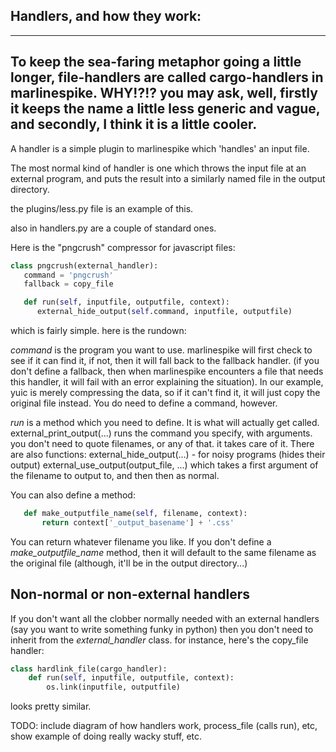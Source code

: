 ## Handlers, and how they work:
---
To keep the sea-faring metaphor going a little longer, file-handlers are called
cargo-handlers in marlinespike.  WHY!?!? you may ask, well, firstly it keeps
the name a little less generic and vague, and secondly, I think it is a little
cooler.
---


A handler is a simple plugin to marlinespike which 'handles' an input file.

The most normal kind of handler is one which throws the input file at an external
program, and puts the result into a similarly named file in the output directory.

the plugins/less.py file is an example of this.

also in handlers.py are a couple of standard ones.

Here is the "pngcrush" compressor for javascript files:

```python
class pngcrush(external_handler):
   command = 'pngcrush'
   fallback = copy_file

   def run(self, inputfile, outputfile, context):
      external_hide_output(self.command, inputfile, outputfile)
```

which is fairly simple.  here is the rundown:

*command* is the program you want to use.  marlinespike will first check to see if it can find it,
  if not, then it will fall back to the fallback handler. (if you don't define a fallback, then
  when marlinespike encounters a file that needs this handler, it will fail with an error explaining
  the situation).  In our example, yuic is merely compressing the data, so if it can't find it,
  it will just copy the original file instead.  You do need to define a command, however.

*run* is a method which you need to define. It is what will actually get called.
  external_print_output(...) runs the command you specify, with arguments.  you don't need to quote
  filenames, or any of that.  it takes care of it.  There are also functions:
  external_hide_output(...) - for noisy programs (hides their output)
  external_use_output(output_file, ...) which takes a first argument of the filename to 
  output to, and then then as normal.

You can also define a method:

```python
   def make_outputfile_name(self, filename, context):
       return context['_output_basename'] + '.css'
```

You can return whatever filename you like.  If you don't define a *make_outputfile_name* method,
then it will default to the same filename as the original file (although, it'll be in the output directory...)

## Non-normal or non-external handlers

If you don't want all the clobber normally needed with an external handlers (say you 
want to write something funky in python) then you don't need to inherit from the 
*external_handler* class.  for instance, here's the copy_file handler:

```python
class hardlink_file(cargo_handler):
    def run(self, inputfile, outputfile, context):
        os.link(inputfile, outputfile)
```

looks pretty similar.  

TODO: include diagram of how handlers work, process_file (calls run), etc, show example of 
doing really wacky stuff, etc.

